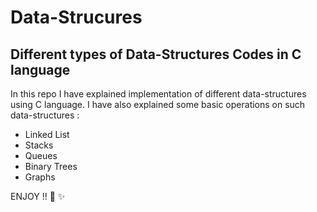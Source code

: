 # Data-Strucures
## Different types of Data-Structures Codes in C language

In this repo I have explained implementation of different data-structures using C language.
I have also explained some basic operations on such data-structures :
- Linked List
- Stacks
- Queues
- Binary Trees
- Graphs

ENJOY !! :tada: :sparkles: 
